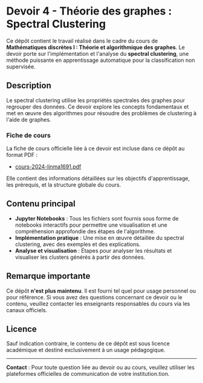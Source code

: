 # Devoir 4 - Théorie des graphes : Spectral Clustering

Ce dépôt contient le travail réalisé dans le cadre du cours de **Mathématiques discrètes I : Théorie et algorithmique des graphes**. Le devoir porte sur l'implémentation et l'analyse du **spectral clustering**, une méthode puissante en apprentissage automatique pour la classification non supervisée.

## Description

Le spectral clustering utilise les propriétés spectrales des graphes pour regrouper des données. Ce devoir explore les concepts fondamentaux et met en œuvre des algorithmes pour résoudre des problèmes de clustering à l'aide de graphes.

### Fiche de cours

La fiche de cours officielle liée à ce devoir est incluse dans ce dépôt au format PDF :
- [cours-2024-linma1691.pdf](cours-2024-linma1691.pdf)

Elle contient des informations détaillées sur les objectifs d'apprentissage, les prérequis, et la structure globale du cours.

## Contenu principal

- **Jupyter Notebooks** : Tous les fichiers sont fournis sous forme de notebooks interactifs pour permettre une visualisation et une compréhension approfondie des étapes de l'algorithme.
- **Implémentation pratique** : Une mise en œuvre détaillée du spectral clustering, avec des exemples et des explications.
- **Analyse et visualisation** : Étapes pour analyser les résultats et visualiser les clusters générés à partir des données.

## Remarque importante

Ce dépôt **n'est plus maintenu**. Il est fourni tel quel pour usage personnel ou pour référence. Si vous avez des questions concernant ce devoir ou le contenu, veuillez contacter les enseignants responsables du cours via les canaux officiels.

## Licence

Sauf indication contraire, le contenu de ce dépôt est sous licence académique et destiné exclusivement à un usage pédagogique.

---

**Contact** : Pour toute question liée au devoir ou au cours, veuillez utiliser les plateformes officielles de communication de votre institution.tion.
